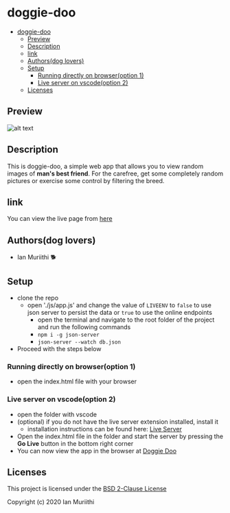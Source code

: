 # doggie-doo

- [doggie-doo](#doggie-doo)
  - [Preview](#preview)
  - [Description](#description)
  - [link](#link)
  - [Authors(dog lovers)](#authorsdog-lovers)
  - [Setup](#setup)
    - [Running directly on browser(option 1)](#running-directly-on-browseroption-1)
    - [Live server on vscode(option 2)](#live-server-on-vscodeoption-2)
  - [Licenses](#licenses)


## Preview
![alt text][preview]

## Description
This is doggie-doo, a simple web  app that allows you to view random images of **man's best friend**. For the carefree, get some completely random pictures or exercise some control by filtering the breed.

## link
You can view the live page from [here](https://muriithi-ian.github.io/muriithi-ian/doggie-doo/)

## Authors(dog lovers)
- Ian Muriithi 🐕

## Setup
- clone the repo
  - open './js/app.js' and change the value of `LIVEENV` to `false` to use json server to persist the data or `true` to use the online endpoints 
    - open the terminal and navigate to the root folder of the project and run the following commands
    - `npm i -g json-server `
    - `json-server --watch db.json`
- Proceed with the steps below
### Running directly on browser(option 1)
- open the index.html file with your browser
### Live server on vscode(option 2)
- open the folder with vscode
- (optional) if you do not have the live server extension installed, install it
  - installation instructions can be found here: [Live Server](https://marketplace.visualstudio.com/items?itemName=ritwickdey.LiveServer)
- Open the index.html file in the folder and start the server by pressing the **Go Live** button in the bottom right corner
- You can now view the app in the browser at [Doggie Doo](http://localhost:5500)

## Licenses
This project is licensed under the [BSD 2-Clause License ](./LICENSE)

Copyright (c) 2020 Ian Muriithi

[preview]: ./images/doggie-doo.gif "preview"
